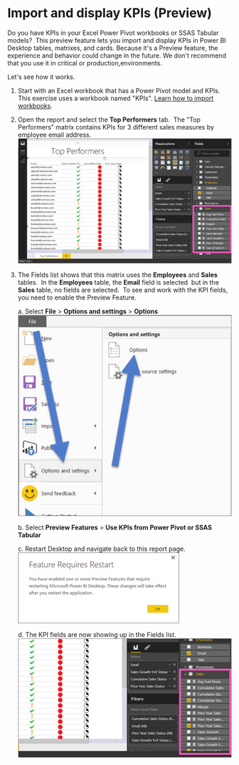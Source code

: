 <properties
   pageTitle="Import and display KPIs (Preview)"
   description="Import and display KPIs (Preview)"
   services="powerbi"
   documentationCenter=""
   authors="davidiseminger"
   manager="mblythe"
   editor=""
   tags=""/>

<tags
   ms.service="powerbi"
   ms.devlang="NA"
   ms.topic="article"
   ms.tgt_pltfrm="NA"
   ms.workload="powerbi"
   ms.date="11/06/2015"
   ms.author="davidi"/>

# Import and display KPIs (Preview)  

Do you have KPIs in your Excel Power Pivot workbooks or SSAS Tabular models?  This preview feature lets you import and display KPIs in Power BI Desktop tables, matrixes, and cards. Because it's a Preview feature, the experience and behavior could change in the future. We don't recommend that you use it in critical or production,environments.

Let's see how it works.

1. Start with an Excel workbook that has a Power Pivot model and KPIs. This exercise uses a workbook named "KPIs". [Learn how to import workbooks](powerbi-desktop-import-excel-workbooks.md).  
2. Open the report and select the **Top Performers** tab.  The "Top Performers" matrix contains KPIs for 3 different sales measures by employee email address.  
![](media/powerbi-desktop-import-and-display-kpis/DesktopKPIreport.jpg)  
3. The Fields list shows that this matrix uses the **Employees** and **Sales** tables.  In the **Employees** table, the **Email** field is selected  but in the **Sales** table, no fields are selected.  To see and work with the KPI fields, you need to enable the Preview Feature.  

	a.  Select **File** &gt; **Options and settings** &gt; **Options**  
    ![](media/powerbi-desktop-import-and-display-kpis/settings_options.jpg)  

	b.  Select **Preview Features** &gt; **Use KPIs from Power Pivot or SSAS Tabular**  

	c.  Restart Desktop and navigate back to this report page.  
    ![](media/powerbi-desktop-import-and-display-kpis/DesktopKPIrestart.jpg)  

	d.  The KPI fields are now showing up in the Fields list.    
    ![](media/powerbi-desktop-import-and-display-kpis/DesktopPreviewFeatureON.jpg)
